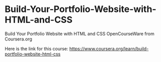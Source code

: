 # Build-Your-Portfolio-Website-with-HTML-and-CSS
Build Your Portfolio Website with HTML and CSS OpenCourseWare from Coursera.org

Here is the link for this course: https://www.coursera.org/learn/build-portfolio-website-html-css
